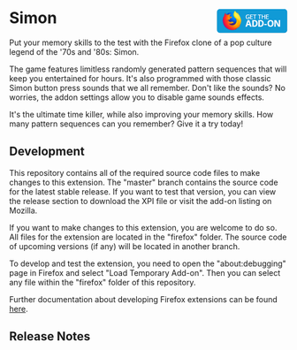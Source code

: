 # Simon [<img align="right" src=".github/fxaddon.png">](https://addons.mozilla.org/firefox/addon/simon/)
Put your memory skills to the test with the Firefox clone of a pop culture legend of the '70s and '80s: Simon.

The game features limitless randomly generated pattern sequences that will keep you entertained for hours. It's also programmed with those classic Simon button press sounds that we all remember. Don't like the sounds? No worries, the addon settings allow you to disable game sounds effects.

It's the ultimate time killer, while also improving your memory skills. How many pattern sequences can you remember? Give it a try today!

## Development
This repository contains all of the required source code files to make changes to this extension. The "master" branch contains the source code for the latest stable release. If you want to test that version, you can view the release section to download the XPI file or visit the add-on listing on Mozilla.

If you want to make changes to this extension, you are welcome to do so. All files for the extension are located in the "firefox" folder. The source code of upcoming versions (if any) will be located in another branch.

To develop and test the extension, you need to open the "about:debugging" page in Firefox and select "Load Temporary Add-on". Then you can select any file within the "firefox" folder of this repository.

Further documentation about developing Firefox extensions can be found [here](https://developer.mozilla.org/docs/Mozilla/Add-ons/WebExtensions/Your_first_WebExtension).

## Release Notes
